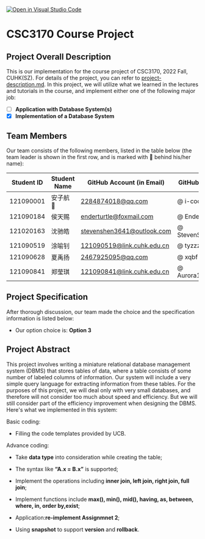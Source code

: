 [![Open in Visual Studio Code](https://classroom.github.com/assets/open-in-vscode-c66648af7eb3fe8bc4f294546bfd86ef473780cde1dea487d3c4ff354943c9ae.svg)](https://classroom.github.com/online_ide?assignment_repo_id=9422691&assignment_repo_type=AssignmentRepo)
# CSC3170 Course Project

## Project Overall Description

This is our implementation for the course project of CSC3170, 2022 Fall, CUHK(SZ). For details of the project, you can refer to [project-description.md](project-description.md). In this project, we will utilize what we learned in the lectures and tutorials in the course, and implement either one of the following major job:

<!-- Please fill in "x" to replace the blank space between "[]" to tick the todo item; it's ticked on the first one by default. -->

- [ ] **Application with Database System(s)**
- [x] **Implementation of a Database System**

## Team Members

Our team consists of the following members, listed in the table below (the team leader is shown in the first row, and is marked with 🚩 behind his/her name):

<!-- change the info below to be the real case -->

| Student ID | Student Name | GitHub Account (in Email) | GitHub Username   |
| ---------- | ------------ | ------------------------- | ---------------- |
| 121090001  | 安子航 🚩    | 2284874018@qq.com         | @ i-cookie         |
| 121090184  | 侯天赐       | enderturtle@foxmail.com    | @ EnderturtleOrz   |
| 121020163  | 沈驰皓       | stevenshen3641@outlook.com | @ StevenShen3641   |
| 121090519  | 涂喻钊       | 121090519@link.cuhk.edu.cn | @ tyzzzzzzzzz      |
| 121090628  | 夏禹扬       | 2467925095@qq.com          | @ xqbf             |
| 121090841  | 郑莹琪       | 121090841@link.cuhk.edu.cn | @ Aurora121090841  |

## Project Specification

<!-- You should remove the terms/sentence that is not necessary considering your option/branch/difficulty choice -->

After thorough discussion, our team made the choice and the specification information is listed below:

- Our option choice is: **Option 3**

## Project Abstract

<!-- TODO -->
This project involves writing a miniature relational database management system (DBMS) that stores tables of data, where a table consists of some number of labeled columns of information. Our system will include a very simple query language for extracting information from these tables. For the purposes of this project, we will deal only with very small databases, and therefore will not consider too much about speed and efficiency. But we will still consider part of the efficiency improvement when designing the DBMS. Here's what we implemented in this system:

Basic coding:

- Filling the code templates provided by UCB.

Advance coding:

- Take **data type** into consideration while creating the table;

- The syntax like **“A.x = B.x”** is supported;

- Implement the operations including **inner join, left join, right join, full join**;

- Implement functions include **max(), min(), mid(), having, as, between, where, in, order by,exist**;
	
- Application:**re-implement Assignmnet 2**;

- Using **snapshot** to support **version** and **rollback**.
